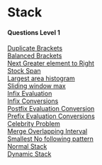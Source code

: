 
# Stack


#### Questions Level 1

[Duplicate Brackets](https://nados.io/content/stacks-and-queues-for-beginners)\
[Balanced Brackets](https://nados.io/content/stacks-and-queues-for-beginners)\
[Next Greater element to Right](https://nados.io/content/stacks-and-queues-for-beginners)\
[Stock Span](https://nados.io/content/stacks-and-queues-for-beginners)\
[Largest area histogram](https://nados.io/content/stacks-and-queues-for-beginners)\
[Sliding window max](https://nados.io/content/stacks-and-queues-for-beginners)\
[Infix Evaluation](https://nados.io/content/stacks-and-queues-for-beginners)\
[Infix Conversions](https://nados.io/content/stacks-and-queues-for-beginners)\
[Postfix Evaluation Conversion](https://nados.io/content/stacks-and-queues-for-beginners)\
[Prefix Evaluation Conversions](https://nados.io/content/stacks-and-queues-for-beginners)\
[Celebrity Problem](https://nados.io/content/stacks-and-queues-for-beginners)\
[Merge Overlapping Interval](https://nados.io/content/stacks-and-queues-for-beginners)\
[Smallest No following pattern](https://nados.io/content/stacks-and-queues-for-beginners)\
[Normal Stack](https://nados.io/content/stacks-and-queues-for-beginners)\
[Dynamic Stack](https://nados.io/content/stacks-and-queues-for-beginners)

